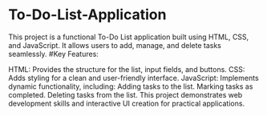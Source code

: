 # To-Do-List-Application
This project is a functional To-Do List application built using HTML, CSS, and JavaScript. It allows users to add, manage, and delete tasks seamlessly.
#Key Features:

HTML: Provides the structure for the list, input fields, and buttons.
CSS: Adds styling for a clean and user-friendly interface.
JavaScript: Implements dynamic functionality, including:
Adding tasks to the list.
Marking tasks as completed.
Deleting tasks from the list.
This project demonstrates web development skills and interactive UI creation for practical applications.


